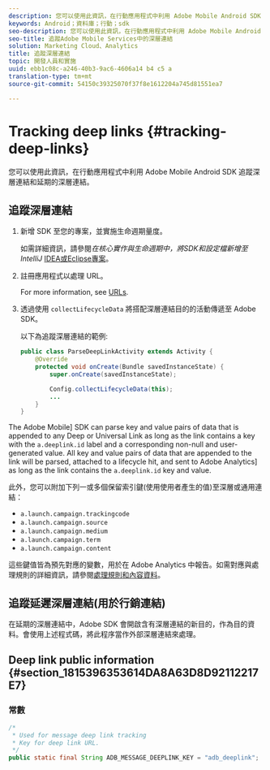 ```yaml
---
description: 您可以使用此資訊，在行動應用程式中利用 Adobe Mobile Android SDK 追蹤深層連結和延期的深層連結。
keywords: Android；資料庫；行動；sdk
seo-description: 您可以使用此資訊，在行動應用程式中利用 Adobe Mobile Android SDK 追蹤深層連結和延期的深層連結。
seo-title: 追蹤Adobe Mobile Services中的深層連結
solution: Marketing Cloud、Analytics
title: 追蹤深層連結
topic: 開發人員和實施
uuid: ebb1c08c-a246-40b3-9ac6-4606a14 b4 c5 a
translation-type: tm+mt
source-git-commit: 54150c39325070f37f8e1612204a745d81551ea7

---
```



# Tracking deep links {#tracking-deep-links}

您可以使用此資訊，在行動應用程式中利用 Adobe Mobile Android SDK 追蹤深層連結和延期的深層連結。

## 追蹤深層連結

1. 新增 SDK 至您的專案，並實施生命週期量度。

   如需詳細資訊，請參閱&#x200B;*在核心實作與生命週期中，將SDK和設定檔新增至IntelliJ* [IDEA或Eclipse專案](/help/android/getting-started/dev-qs.md)。

1. 註冊應用程式以處理 URL。

   For more information, see [URLs](https://developer.android.com/training/basics/intents/filters.html).
1. 透過使用 `collectLifecycleData` 將搭配深層連結目的的活動傳遞至 Adobe SDK。

   以下為追蹤深層連結的範例:

   ```java
   public class ParseDeepLinkActivity extends Activity { 
       @Override 
       protected void onCreate(Bundle savedInstanceState) { 
           super.onCreate(savedInstanceState); 
   
           Config.collectLifecycleData(this); 
           ... 
       } 
   }
   ```

The Adobe Mobile] SDK can parse key and value pairs of data that is appended to any Deep or Universal Link as long as the link contains a key with the `a.deeplink.id` label and a corresponding non-null and user-generated value. All key and value pairs of data that are appended to the link will be parsed, attached to a lifecycle hit, and sent to Adobe Analytics] as long as the link contains the `a.deeplink.id` key and value.

此外，您可以附加下列一或多個保留索引鍵(使用使用者產生的值)至深層或通用連結：

* `a.launch.campaign.trackingcode`
* `a.launch.campaign.source`
* `a.launch.campaign.medium`
* `a.launch.campaign.term`
* `a.launch.campaign.content`

這些鍵值皆為預先對應的變數，用於在 Adobe Analytics 中報告。如需對應與處理規則的詳細資訊，請參閱[處理規則和內容資料](https://docs.adobe.com/content/help/en/analytics/admin/admin-tools/processing-rules/processing-rules.html)。

## 追蹤延遲深層連結(用於行銷連結)

在延期的深層連結中，Adobe SDK 會開啟含有深層連結的新目的，作為目的資料。會使用上述程式碼，將此程序當作外部深層連結來處理。

## Deep link public information {#section_1815396353614DA8A63D8D92112217E7}

### 常數

```java
/* 
 * Used for message deep link tracking
 * Key for deep link URL. 
 */
public static final String ADB_MESSAGE_DEEPLINK_KEY = "adb_deeplink";
```

